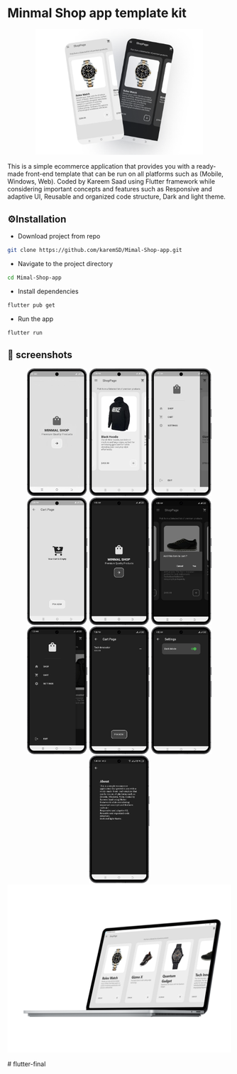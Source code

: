# Minmal Shop app template  kit 
<div>
 
  <p align="center">
  <img src="mockup/Frame3.png" width="75%" title="UI1">
  </p>
</div>

This is a simple ecommerce application that provides you with a ready-made front-end template that can be run on all platforms such as (Mobile, Windows, Web). Coded by Kareem Saad using Flutter framework while considering important concepts and features such as Responsive and adaptive UI, Reusable and organized code structure, Dark and light theme.
## ⚙️Installation
- Download project from repo
```bash 
git clone https://github.com/karemSD/Mimal-Shop-app.git
```
- Navigate to the project directory
```bash 
cd Mimal-Shop-app
```
- Install dependencies
```bash 
flutter pub get
```
- Run the app 
```bash 
flutter run
```
## 📸 screenshots
<p align="center">
    <img src="mockup/1.png" width="27%" title="homescreen">
    <img src="mockup/2.png" width="27%" title="screen2">
    <img src="mockup/3.png" width="27%" title="homescreen3">
    <img src="mockup/4.png" width="27%" title="homescreen4">
    <img src="mockup/5.png" width="27%" title="homescreen5">
    <img src="mockup/6.png" width="27%" title="homescreen6">
    <img src="mockup/7.png" width="27%" title="homescreen4">
    <img src="mockup/8.png" width="27%" title="homescreen5">
    <img src="mockup/9.png" width="27%" title="homescreen6">
     <img src="mockup/10.png" width="27%" title="homescreen6">
    <img src="mockup/lap.png" width="100%" title="homescreen6">

</p>
# flutter-final
